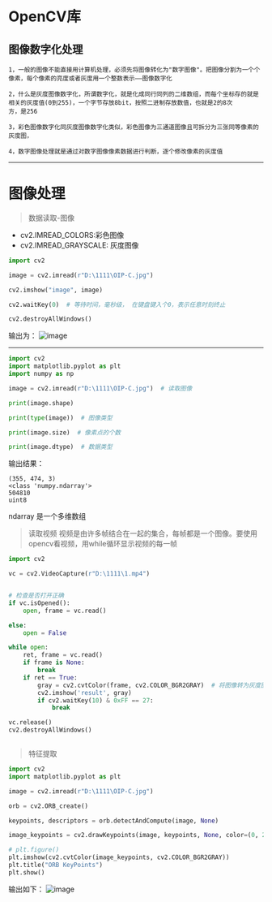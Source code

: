 # OpenCV库

## 图像数字化处理
    1，一般的图像不能直接用计算机处理，必须先将图像转化为"数字图像"。把图像分割为一个个像素，每个像素的亮度或者灰度用一个整数表示——图像数字化

    2，什么是灰度图像数字化，所谓数字化，就是化成同行同列的二维数组，而每个坐标存的就是相关的灰度值(0到255)，一个字节存放8bit，按照二进制存放数值，也就是2的8次 
    方，是256

    3，彩色图像数字化同灰度图像数字化类似，彩色图像为三通道图像且可拆分为三张同等像素的灰度图，

    4，数字图像处理就是通过对数字图像像素数据进行判断，逐个修改像素的灰度值

---

# 图像处理
> 数据读取-图像
- cv2.IMREAD_COLORS:彩色图像
- cv2.IMREAD_GRAYSCALE: 灰度图像


```python
import cv2

image = cv2.imread(r"D:\1111\OIP-C.jpg")

cv2.imshow("image", image)

cv2.waitKey(0)  # 等待时间，毫秒级， 在键盘键入个0，表示任意时刻终止

cv2.destroyAllWindows()
```
输出为：
![image](https://github.com/222hkg/222hkg.github.io/assets/83269196/3771b32a-e07a-47db-a0a0-0fb176b12e9f)

-------
```python
import cv2
import matplotlib.pyplot as plt
import numpy as np

image = cv2.imread(r"D:\1111\OIP-C.jpg")  # 读取图像

print(image.shape)

print(type(image))  # 图像类型

print(image.size)  # 像素点的个数

print(image.dtype)  # 数据类型
```

输出结果：

    (355, 474, 3)
    <class 'numpy.ndarray'>
    504810
    uint8


ndarray 是一个多维数组

>  读取视频
视频是由许多帧结合在一起的集合，每帧都是一个图像。要使用opencv看视频，用while循环显示视频的每一帧

```python
import cv2

vc = cv2.VideoCapture(r"D:\1111\1.mp4")


# 检查是否打开正确
if vc.isOpened():
    open, frame = vc.read()

else:
    open = False

while open:
    ret, frame = vc.read()
    if frame is None:
        break
    if ret == True:
        gray = cv2.cvtColor(frame, cv2.COLOR_BGR2GRAY)  # 将图像转为灰度图
        cv2.imshow('result', gray)
        if cv2.waitKey(10) & 0xFF == 27:
            break

vc.release()
cv2.destroyAllWindows()



```

> 特征提取

```python
import cv2
import matplotlib.pyplot as plt

image = cv2.imread(r"D:\1111\OIP-C.jpg")

orb = cv2.ORB_create()

keypoints, descriptors = orb.detectAndCompute(image, None)

image_keypoints = cv2.drawKeypoints(image, keypoints, None, color=(0, 255, 0), flags=0)

# plt.figure()
plt.imshow(cv2.cvtColor(image_keypoints, cv2.COLOR_BGR2GRAY))
plt.title("ORB KeyPoints")
plt.show()
```
输出如下：
![image](https://github.com/222hkg/222hkg.github.io/assets/83269196/04643359-6eef-4a65-b013-f17a7f255c69)






